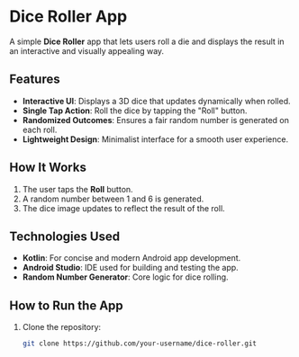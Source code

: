 # Dice Roller App

A simple **Dice Roller** app that lets users roll a die and displays the result in an interactive and visually appealing way.


## Features

- **Interactive UI**: Displays a 3D dice that updates dynamically when rolled.
- **Single Tap Action**: Roll the dice by tapping the "Roll" button.
- **Randomized Outcomes**: Ensures a fair random number is generated on each roll.
- **Lightweight Design**: Minimalist interface for a smooth user experience.

## How It Works

1. The user taps the **Roll** button.
2. A random number between 1 and 6 is generated.
3. The dice image updates to reflect the result of the roll.

## Technologies Used

- **Kotlin**: For concise and modern Android app development.
- **Android Studio**: IDE used for building and testing the app.
- **Random Number Generator**: Core logic for dice rolling.

## How to Run the App

1. Clone the repository:
   ```bash
   git clone https://github.com/your-username/dice-roller.git
